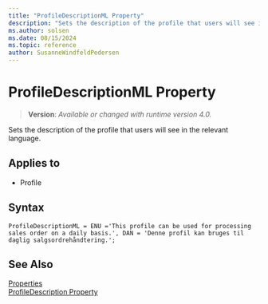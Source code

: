 ```yaml
---
title: "ProfileDescriptionML Property"
description: "Sets the description of the profile that users will see in the relevant language."
ms.author: solsen
ms.date: 08/15/2024
ms.topic: reference
author: SusanneWindfeldPedersen
---
```

[//]: # (START>DO_NOT_EDIT)
[//]: # (IMPORTANT:Do not edit any of the content between here and the END>DO_NOT_EDIT.)
[//]: # (Any modifications should be made in the .xml files in the ModernDev repo.)
# ProfileDescriptionML Property
> **Version**: _Available or changed with runtime version 4.0._

Sets the description of the profile that users will see in the relevant language.

## Applies to
-   Profile

[//]: # (IMPORTANT: END>DO_NOT_EDIT)


## Syntax

```AL
ProfileDescriptionML = ENU ='This profile can be used for processing sales order on a daily basis.', DAN = 'Denne profil kan bruges til daglig salgsordrehåndtering.';
```

## See Also

[Properties](devenv-properties.md)  
[ProfileDescription Property](devenv-profiledescription-property.md)